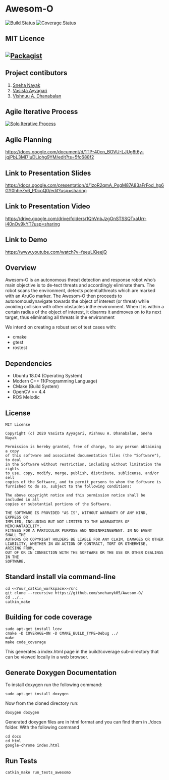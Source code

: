 # Awesom-O
[![Build Status](https://travis-ci.org/clueless-bachu/Awesom-O.svg?branch=master)](https://travis-ci.org/github/clueless-bachu/Awesom-O)
[![Coverage Status](https://coveralls.io/repos/github/clueless-bachu/Awesom-O/badge.svg?branch=master)](https://coveralls.io/github/clueless-bachu/Awesom-O?branch=master)

## MIT Licence 
[![Packagist](https://img.shields.io/packagist/l/doctrine/orm.svg)](LICENSE) 
---

## Project contibutors

1) [Sneha Nayak](https://github.com/snehanyk05)
2) [Vasista Ayyagari](https://github.com/clueless-bachu)
3) [Vishnuu A. Dhanabalan](https://github.com/vishnuu95)

## Agile Iterative Process
[![Solo Iterative Process](https://img.shields.io/badge/AIP-ClickHere-brightgreen.svg?style=flat)](https://docs.google.com/spreadsheets/d/1xvJm1XwD0x-FWnv0wH0hJFpIkV3F_uvVeWk7_voXG9g/edit?ts=5fc43c5c#gid=0) 

## Agile Planning
https://docs.google.com/document/d/1TP-40cn_BOVU-LJUg8t6y-jqjPbL3MI7luDLiohg9YM/edit?ts=5fc688f2
## Link to Presentation Slides
https://docs.google.com/presentation/d/1zoR2qmA_PsgM87A83aFrFod_hp6GY0hheZv6_P0coQ0/edit?usp=sharing
## Link to Presentation Video
https://drive.google.com/drive/folders/1QhVnbJzgOnSTSSQTxaUrr-i40nOv9kYT?usp=sharing
## Link to Demo
https://www.youtube.com/watch?v=feeuLlQeejQ

## Overview

Awesom-O is an autonomous threat detection and response robot who’s main objective is to de-tect threats and accordingly eliminate them.  The robot scans the environment, detects potentialthreats which are marked with an AruCo marker.  The Awesom-O then proceeds to autonomouslynavigate towards the object of interest (or threat) while avoiding collision with other obstacles inthe  environment.   When  it  is  within  a  certain  radius  of  the  object  of  interest,  it  disarms  it  andmoves on to its next target, thus eliminating all threats in the environment

We intend on creating a robust set of test cases with:

- cmake
- gtest
- rostest

## Dependencies

* Ubuntu 18.04 (Operating System)
* Modern C++ 11(Programming Language)
* CMake (Build System)
* OpenCV >= 4.4 
* ROS Melodic

## License 

```
MIT License

Copyright (c) 2020 Vasista Ayyagari, Vishnuu A. Dhanabalan, Sneha Nayak

Permission is hereby granted, free of charge, to any person obtaining a copy
of this software and associated documentation files (the "Software"), to deal
in the Software without restriction, including without limitation the rights
to use, copy, modify, merge, publish, distribute, sublicense, and/or sell
copies of the Software, and to permit persons to whom the Software is
furnished to do so, subject to the following conditions:

The above copyright notice and this permission notice shall be included in all
copies or substantial portions of the Software.

THE SOFTWARE IS PROVIDED "AS IS", WITHOUT WARRANTY OF ANY KIND, EXPRESS OR
IMPLIED, INCLUDING BUT NOT LIMITED TO THE WARRANTIES OF MERCHANTABILITY,
FITNESS FOR A PARTICULAR PURPOSE AND NONINFRINGEMENT. IN NO EVENT SHALL THE
AUTHORS OR COPYRIGHT HOLDERS BE LIABLE FOR ANY CLAIM, DAMAGES OR OTHER
LIABILITY, WHETHER IN AN ACTION OF CONTRACT, TORT OR OTHERWISE, ARISING FROM,
OUT OF OR IN CONNECTION WITH THE SOFTWARE OR THE USE OR OTHER DEALINGS IN THE
SOFTWARE.
```

## Standard install via command-line

```
cd <<Your_catkin_workspace>>/src
git clone --recursive https://github.com/snehanyk05/Awesom-O/
cd ../..
catkin_make
```

## Building for code coverage
```
sudo apt-get install lcov
cmake -D COVERAGE=ON -D CMAKE_BUILD_TYPE=Debug ../
make
make code_coverage
```
This generates a index.html page in the build/coverage sub-directory that can be viewed locally in a web browser.


## Generate Doxygen Documentation

To install doxygen run the following command:
```
sudo apt-get install doxygen
```
Now from the cloned directory run:
```
doxygen doxygen
```

Generated doxygen files are in html format and you can find them in ./docs folder. With the following command
```
cd docs
cd html
google-chrome index.html
```
## Run Tests 
```
catkin_make run_tests_awesomo
```

